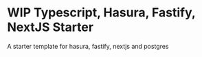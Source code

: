 # WIP Typescript, Hasura, Fastify, NextJS Starter

A starter template for hasura, fastify, nextjs and postgres
